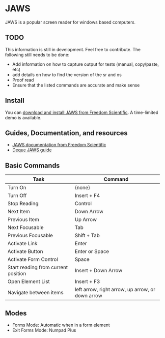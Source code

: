 # JAWS

JAWS is a popular screen reader for windows based computers.

## TODO

This information is still in development. Feel free to contribute. The following still needs to be done:

* Add information on how to capture output for tests (manual, copy/paste, etc)
* add details on how to find the version of the sr and os
* Proof read
* Ensure that the listed commands are accurate and make sense

## Install

You can [download and install JAWS from Freedom Scientific](https://www.freedomscientific.com/Products/Blindness/JAWS). A time-limited demo is available.

## Guides, Documentation, and resources

* [JAWS documentation from Freedom Scientific](https://www.freedomscientific.com/products/blindness/jawsdocumentation)
* [Deque JAWS guide](https://dequeuniversity.com/screenreaders/jaws-keyboard-shortcuts)

## Basic Commands

| Task | Command |
|---|---|
| Turn On | (none) |
| Turn Off | Insert + F4 |
| Stop Reading | Control |
| Next Item | Down Arrow |
| Previous Item | Up Arrow |
| Next Focusable | Tab |
| Previous Focusable | Shift + Tab |
| Activate Link | Enter |
| Activate Button | Enter or Space |
| Activate Form Control | Space |
| Start reading from current position | Insert + Down Arrow |
| Open Element List | Insert + F3 |
| Navigate between items | left arrow, right arrow, up arrow, or down arrow |

## Modes

* Forms Mode: Automatic when in a form element
* Exit Forms Mode: Numpad Plus

